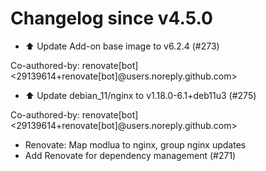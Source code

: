 # Changelog since v4.5.0
- ⬆️ Update Add-on base image to v6.2.4 (#273)

Co-authored-by: renovate[bot] <29139614+renovate[bot]@users.noreply.github.com> 
- ⬆️ Update debian_11/nginx to v1.18.0-6.1+deb11u3 (#275)

Co-authored-by: renovate[bot] <29139614+renovate[bot]@users.noreply.github.com> 
- Renovate: Map modlua to nginx, group nginx updates 
- Add Renovate for dependency management (#271) 
